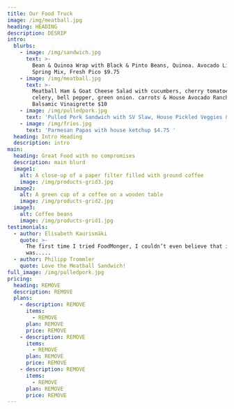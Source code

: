 ```yaml
---
title: Our Food Truck
image: /img/meatball.jpg
heading: HEADING
description: DESRIP
intro:
  blurbs:
    - image: /img/sandwich.jpg
      text: >-
        Bean & Quinoa Wrap with Black & Pinto Beans, Quinoa. Avocado Lime Sauce.
        Spring Mix, Fresh Pico $9.75 
    - image: /img/meatball.jpg
      text: >-
        Meatball Ham & Goat Cheese Salad with cucumbers, cherry tomatoes,
        celery, bell pepper, green onion. carrots & House Avocado Ranch or
        Balsamic Vinaigrette $10 
    - image: /img/pulledpork.jpg
      text: 'Pulled Pork Sandwich with SV Slaw, House Pickled Veggies & BBQ Sauce $9 '
    - image: /img/fries.jpg
      text: 'Parmesan Papas with house ketchup $4.75 '
  heading: Intro Heading
  description: intro
main:
  heading: Great Food with no compromises
  description: main blurd
  image1:
    alt: A close-up of a paper filter filled with ground coffee
    image: /img/products-grid3.jpg
  image2:
    alt: A green cup of a coffee on a wooden table
    image: /img/products-grid2.jpg
  image3:
    alt: Coffee beans
    image: /img/products-grid1.jpg
testimonials:
  - author: Elisabeth Kaurismäki
    quote: >-
      The first time I tried FoodMonger, I couldn’t even believe that it
      was.....
  - author: Philipp Trommler
    quote: Love the Meatball Sandwich!
full_image: /img/pulledpork.jpg
pricing:
  heading: REMOVE
  description: REMOVE
  plans:
    - description: REMOVE
      items:
        - REMOVE
      plan: REMOVE
      price: REMOVE
    - description: REMOVE
      items:
        - REMOVE
      plan: REMOVE
      price: REMOVE
    - description: REMOVE
      items:
        - REMOVE
      plan: REMOVE
      price: REMOVE
---
```


